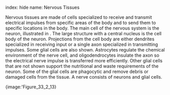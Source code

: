 index: hide
name: Nervous Tissues

Nervous tissues are made of cells specialized to receive and transmit electrical impulses from specific areas of the body and to send them to specific locations in the body. The main cell of the nervous system is the neuron, illustrated in . The large structure with a central nucleus is the cell body of the neuron. Projections from the cell body are either dendrites specialized in receiving input or a single axon specialized in transmitting impulses. Some glial cells are also shown. Astrocytes regulate the chemical environment of the nerve cell, and oligodendrocytes insulate the axon so the electrical nerve impulse is transferred more efficiently. Other glial cells that are not shown support the nutritional and waste requirements of the neuron. Some of the glial cells are phagocytic and remove debris or damaged cells from the tissue. A nerve consists of neurons and glial cells.


{image:'Figure_33_2_13}
        
